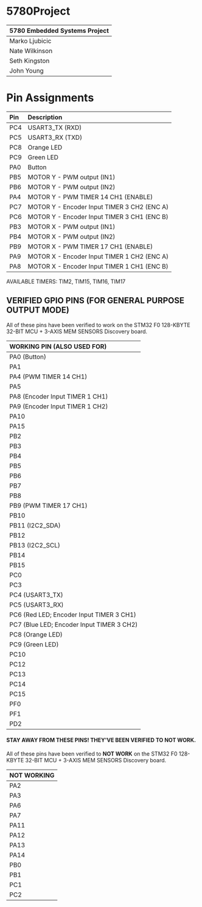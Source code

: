 # 5780Project
| 5780 Embedded Systems Project |
|:----|
| Marko Ljubicic |
| Nate Wilkinson |
| Seth Kingston |
| John Young |


# Pin Assignments
|Pin| Description |
|:---|:---|
|PC4|   USART3_TX (RXD) |
|PC5|   USART3_RX (TXD) |
|PC8|   Orange LED |
|PC9|   Green LED |
|PA0|   Button |
|PB5|   MOTOR Y - PWM output (IN1) |
|PB6|   MOTOR Y - PWM output (IN2) |
|PA4|   MOTOR Y - PWM TIMER 14 CH1 (ENABLE) |
|PC7|   MOTOR Y - Encoder Input TIMER 3 CH2 (ENC A) |
|PC6|   MOTOR Y - Encoder Input TIMER 3 CH1 (ENC B) |
|PB3|   MOTOR X - PWM output (IN1) |
|PB4|   MOTOR X - PWM output (IN2) |
|PB9|   MOTOR X - PWM TIMER 17 CH1 (ENABLE) |
|PA9|   MOTOR X - Encoder Input TIMER 1 CH2 (ENC A) |
|PA8|   MOTOR X - Encoder Input TIMER 1 CH1 (ENC B) |

AVAILABLE TIMERS: TIM2, TIM15, TIM16, TIM17

## VERIFIED GPIO PINS (FOR GENERAL PURPOSE OUTPUT MODE)

All of these pins have been verified to work on the STM32 F0 128-KBYTE 32-BIT MCU + 3-AXIS MEM SENSORS Discovery board.

| WORKING PIN (ALSO USED FOR) |
|:----|
| PA0 (Button)|
| PA1 |
| PA4 (PWM TIMER 14 CH1) |
| PA5 |
| PA8 (Encoder Input TIMER 1 CH1) |
| PA9 (Encoder Input TIMER 1 CH2) |
| PA10 |
| PA15 |
| PB2 |
| PB3  |
| PB4  |
| PB5  |
| PB6  |
| PB7  |
| PB8  | 
| PB9  (PWM TIMER 17 CH1) | 
| PB10 |
| PB11 (I2C2_SDA)|
| PB12 |
| PB13 (I2C2_SCL) |
| PB14 | 
| PB15 |
| PC0 |
| PC3 |
| PC4 (USART3_TX) |
| PC5 (USART3_RX) |
| PC6 (Red LED; Encoder Input TIMER 3 CH1) |
| PC7 (Blue LED; Encoder Input TIMER 3 CH2) |
| PC8 (Orange LED) |
| PC9 (Green LED) |
| PC10 |
| PC12 |
| PC13 |
| PC14 |
| PC15 |
| PF0 |
| PF1 |
| PD2 |

#### STAY AWAY FROM THESE PINS! THEY'VE BEEN VERIFIED TO NOT WORK.

All of these pins have been verified to **NOT WORK** on the STM32 F0 128-KBYTE 32-BIT MCU + 3-AXIS MEM SENSORS Discovery board.

| NOT WORKING|
|:----|
| PA2 |
| PA3 |
| PA6 |
| PA7 |
| PA11|
| PA12|
| PA13|
| PA14|
| PB0 |
| PB1 |
| PC1 |
| PC2 |
